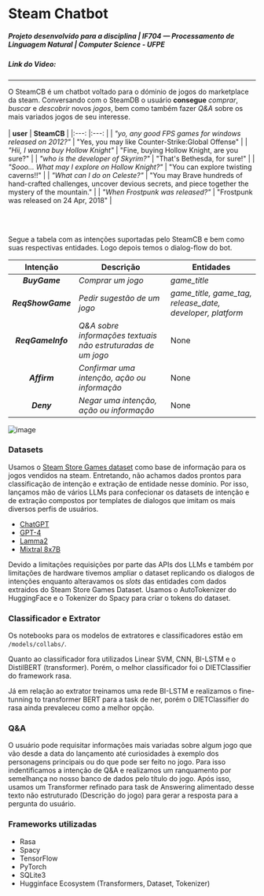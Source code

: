 # Steam Chatbot
##### Projeto desenvolvido para a disciplina | IF704 — Processamento de Linguagem Natural | Computer Science - UFPE
##### Link do Video: 
---

O SteamCB é um chatbot voltado para o dóminio de jogos do marketplace da steam. Conversando com o SteamDB o usuário **consegue** _comprar_, _buscar_ e _descobrir_ novos _jogos_, bem como também fazer _Q&A_ sobre os mais variados jogos de seu interesse. 
<br/><br/>
| **user** 	| **SteamCB** 	|
|:---:	|:---:	|
| _"yo, any good FPS games for windows released on 2012?"_ 	| "Yes, you may like Counter-Strike:Global Offense" 	|
| _"Hii, I wanna buy Hollow Knight"_ 	| "Fine, buying Hollow Knight, are you sure?" 	|
| _"who is the developer of Skyrim?"_ 	| "That's Bethesda, for sure!" 	|
| _"Sooo... What may I explore on Hollow Knight?"_ 	| "You can explore twisting caverns!!" 	|
| _"What can I do on Celeste?"_ 	| "You may Brave hundreds of hand-crafted challenges,  uncover devious secrets, and piece together the  mystery of the mountain." 	|
| _"When Frostpunk was released?"_ 	| "Frostpunk was released on 24 Apr, 2018" 	|

<br/><br/>

Segue a tabela com as intenções suportadas pelo SteamCB e bem como suas respectivas entidades. Logo depois temos o dialog-flow do bot. 

|    **Intenção**   	| **Descrição**                                        	| **Entidades**                                              	|
|:-----------------:	|------------------------------------------------------	|------------------------------------------------------------	|
|   **_BuyGame_**   	| _Comprar um jogo_                                    	| _game_title_                                               	|
| **_ReqShowGame_** 	| _Pedir sugestão de um jogo_                          	| _game_title, game_tag, release_date,  developer, platform_ 	|
| **_ReqGameInfo_** 	| _Q&A sobre informações textuais não estruturadas de um jogo_ 	| None                                                       	|
|    **_Affirm_**   	| _Confirmar uma intenção, ação ou informação_         	| None                                                       	|
|     **_Deny_**    	| _Negar uma intenção, ação ou informação_             	| None                                                       	|

![image](https://github.com/AmadeoNeto/steam_chatbot/assets/61971951/9475ca76-2dfa-436a-845f-6953c037f67b)

### Datasets
Usamos o [Steam Store Games dataset](https://www.kaggle.com/datasets/nikdavis/steam-store-games) como base de informação para os jogos vendidos na steam. Entretando, não achamos dados prontos para classificação de intenção e extração de entidade nesse domínio. Por isso, lançamos mão de vários LLMs para confecionar os datasets de intenção e de extração compostos por templates de dialogos que imitam os mais diversos perfis de usuários.

- [ChatGPT](https://chat.openai.com/)
- [GPT-4](https://chat.openai.com/)
- [Lamma2](https://llama.meta.com/)
- [Mixtral 8x7B](https://chat.mistral.ai/chat)

Devido a limitações requisições por parte das APIs dos LLMs e também por limitações de hardware tivemos ampliar o dataset replicando os dialogos de intenções enquanto alteravamos os _slots_ das entidades com dados extraidos do Steam Store Games Dataset. Usamos o AutoTokenizer do HuggingFace e o Tokenizer do Spacy para criar o tokens do dataset.

### Classificador e Extrator
Os notebooks para os modelos de extratores e classificadores estão em `/models/collabs/`. 

Quanto ao classificador fora utilizados Linear SVM, CNN, BI-LSTM e o DistilBERT (transformer). Porém, o melhor classificador foi o DIETClassifier do framework rasa. 

Já em relação ao extrator treinamos uma rede BI-LSTM e realizamos o fine-tunning to transformer BERT para a task de ner, porém o DIETClassifier do rasa ainda prevaleceu como a melhor opção.

### Q&A 
O usuário pode requisitar informações mais variadas sobre algum jogo que vão desde a data do lançamento até curiosidades à exemplo dos personagens principais ou do que pode ser feito no jogo. Para isso indentificamos a intenção de Q&A e realizamos um ranquamento por semelhança no nosso banco de dados pelo título do jogo. Após isso, usamos um Transformer refinado para task de Answering alimentado desse texto não estruturado (Descrição do jogo) para gerar a resposta para a pergunta do usuário.  

### Frameworks utilizadas
- Rasa
- Spacy 
- TensorFlow
- PyTorch
- SQLite3
- Hugginface Ecosystem (Transformers, Dataset, Tokenizer)
